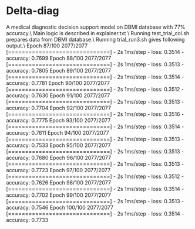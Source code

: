# Delta-diag
A medical diagnostic decision support model on DBMI database with 77% accuracy.\\
Main logic is described in explainer.txt \\
Running test_trial_col.sh prepares data from DBMI database.\\
Running trial_run3.sh gives following output.\\
Epoch 87/100
2077/2077 [==============================] - 2s 1ms/step - loss: 0.3514 - accuracy: 0.7699
Epoch 88/100
2077/2077 [==============================] - 2s 1ms/step - loss: 0.3513 - accuracy: 0.7805
Epoch 89/100
2077/2077 [==============================] - 2s 1ms/step - loss: 0.3514 - accuracy: 0.7781
Epoch 90/100
2077/2077 [==============================] - 2s 1ms/step - loss: 0.3512 - accuracy: 0.7630
Epoch 91/100
2077/2077 [==============================] - 2s 1ms/step - loss: 0.3513 - accuracy: 0.7704
Epoch 92/100
2077/2077 [==============================] - 2s 1ms/step - loss: 0.3516 - accuracy: 0.7775
Epoch 93/100
2077/2077 [==============================] - 2s 1ms/step - loss: 0.3514 - accuracy: 0.7611
Epoch 94/100
2077/2077 [==============================] - 2s 1ms/step - loss: 0.3513 - accuracy: 0.7533
Epoch 95/100
2077/2077 [==============================] - 2s 1ms/step - loss: 0.3513 - accuracy: 0.7680
Epoch 96/100
2077/2077 [==============================] - 2s 1ms/step - loss: 0.3513 - accuracy: 0.7723
Epoch 97/100
2077/2077 [==============================] - 2s 1ms/step - loss: 0.3512 - accuracy: 0.7626
Epoch 98/100
2077/2077 [==============================] - 2s 1ms/step - loss: 0.3514 - accuracy: 0.7702
Epoch 99/100
2077/2077 [==============================] - 2s 1ms/step - loss: 0.3513 - accuracy: 0.7546
Epoch 100/100
2077/2077 [==============================] - 2s 1ms/step - loss: 0.3514 - accuracy: 0.7733
